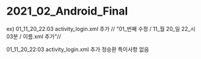 # 2021_02_Android_Final

ex) 01_11_20_22:03 activity_login.xml 추가 //
"01_번째 수정 / 11_월 20_일 22_시03분 / 이름.xml 추가"//

01_11_20_22:03 activity_login.xml 추가 정승환
특이사항 없음

